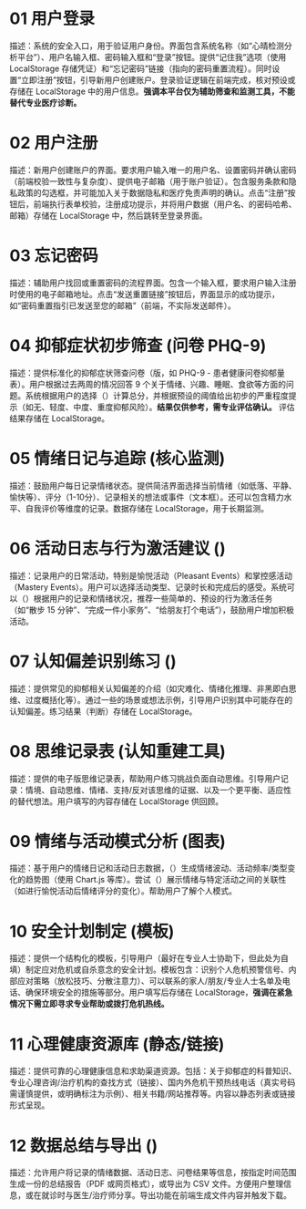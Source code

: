 # 01 用户登录
描述：系统的安全入口，用于验证用户身份。界面包含系统名称（如“心晴检测分析平台”）、用户名输入框、密码输入框和“登录”按钮。提供“记住我”选项（使用 LocalStorage 存储凭证）和“忘记密码”链接（指向的密码重置流程）。同时设置“立即注册”按钮，引导新用户创建账户。登录验证逻辑在前端完成，核对预设或存储在 LocalStorage 中的用户信息。**强调本平台仅为辅助筛查和监测工具，不能替代专业医疗诊断。**

# 02 用户注册
描述：新用户创建账户的界面。要求用户输入唯一的用户名、设置密码并确认密码（前端校验一致性与复杂度）、提供电子邮箱（用于账户验证）。包含服务条款和隐私政策的勾选框，并可能加入关于数据隐私和医疗免责声明的确认。点击“注册”按钮后，前端执行表单校验，注册成功提示，并将用户数据（用户名、的密码哈希、邮箱）存储在 LocalStorage 中，然后跳转至登录界面。

# 03 忘记密码
描述：辅助用户找回或重置密码的流程界面。包含一个输入框，要求用户输入注册时使用的电子邮箱地址。点击“发送重置链接”按钮后，界面显示的成功提示，如“密码重置指引已发送至您的邮箱”（前端，不实际发送邮件）。

# 04 抑郁症状初步筛查 (问卷 PHQ-9)
描述：提供标准化的抑郁症状筛查问卷（版，如 PHQ-9 - 患者健康问卷抑郁量表）。用户根据过去两周的情况回答 9 个关于情绪、兴趣、睡眠、食欲等方面的问题。系统根据用户的选择（）计算总分，并根据预设的阈值给出初步的严重程度提示（如无、轻度、中度、重度抑郁风险）。**结果仅供参考，需专业评估确认。** 评估结果存储在 LocalStorage。

# 05 情绪日记与追踪 (核心监测)
描述：鼓励用户每日记录情绪状态。提供简洁界面选择当前情绪（如低落、平静、愉快等）、评分（1-10分）、记录相关的想法或事件（文本框）。还可以包含精力水平、自我评价等维度的记录。数据存储在 LocalStorage，用于长期监测。

# 06 活动日志与行为激活建议 ()
描述：记录用户的日常活动，特别是愉悦活动（Pleasant Events）和掌控感活动（Mastery Events）。用户可以选择活动类型、记录时长和完成后的感受。系统可以（）根据用户的记录和情绪状况，推荐一些简单的、预设的行为激活任务（如“散步 15 分钟”、“完成一件小家务”、“给朋友打个电话”），鼓励用户增加积极活动。

# 07 认知偏差识别练习 ()
描述：提供常见的抑郁相关认知偏差的介绍（如灾难化、情绪化推理、非黑即白思维、过度概括化等）。通过一些的场景或想法示例，引导用户识别其中可能存在的认知偏差。练习结果（判断）存储在 LocalStorage。

# 08 思维记录表 (认知重建工具)
描述：提供的电子版思维记录表，帮助用户练习挑战负面自动思维。引导用户记录：情境、自动思维、情绪、支持/反对该思维的证据、以及一个更平衡、适应性的替代想法。用户填写的内容存储在 LocalStorage 供回顾。

# 09 情绪与活动模式分析 (图表)
描述：基于用户的情绪日记和活动日志数据，（）生成情绪波动、活动频率/类型变化的趋势图（使用 Chart.js 等库）。尝试（）展示情绪与特定活动之间的关联性（如进行愉悦活动后情绪评分的变化）。帮助用户了解个人模式。

# 10 安全计划制定 (模板)
描述：提供一个结构化的模板，引导用户（最好在专业人士协助下，但此处为自填）制定应对危机或自杀意念的安全计划。模板包含：识别个人危机预警信号、内部应对策略（放松技巧、分散注意力）、可以联系的家人/朋友/专业人士名单及电话、确保环境安全的措施等部分。用户填写后存储在 LocalStorage，**强调在紧急情况下需立即寻求专业帮助或拨打危机热线。**

# 11 心理健康资源库 (静态/链接)
描述：提供可靠的心理健康信息和求助渠道资源。包括：关于抑郁症的科普知识、专业心理咨询/治疗机构的查找方式（链接）、国内外危机干预热线电话（真实号码需谨慎提供，或明确标注为示例）、相关书籍/网站推荐等。内容以静态列表或链接形式呈现。

# 12 数据总结与导出 ()
描述：允许用户将记录的情绪数据、活动日志、问卷结果等信息，按指定时间范围生成一份的总结报告（PDF 或网页格式），或导出为 CSV 文件。方便用户整理信息，或在就诊时与医生/治疗师分享。导出功能在前端生成文件内容并触发下载。
